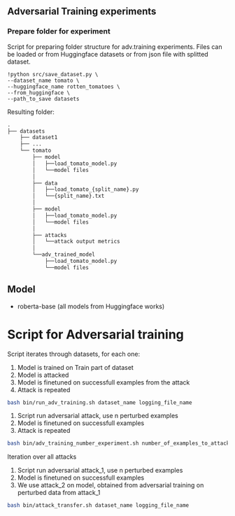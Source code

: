 ## Adversarial Training experiments



### Prepare folder for experiment

Script for preparing folder structure for adv.training experiments. Files can be loaded or from Huggingface datasets or from json file with splitted dataset.

```console
!python src/save_dataset.py \
--dataset_name tomato \
--huggingface_name rotten_tomatoes \
--from_huggingface \
--path_to_save datasets 
```

Resulting folder:

```bat
.
├── datasets
    ├── dataset1
    ├── ...
    └── tomato
        ├── model
        │   ├──load_tomato_model.py
        │   └──model files
        │
        ├── data
        │   ├──load_tomato_{split_name}.py
        │   └──{split_name}.txt
        │
        ├── model
        │   ├──load_tomato_model.py
        │   └──model files
        │
        ├── attacks
        │   └──attack output metrics
        │   
        └──adv_trained_model
            ├──load_tomato_model.py
            └──model files
```

## Model

* roberta-base (all models from Huggingface works)


# Script for Adversarial training
Script iterates through datasets, for each one:
1. Model is trained on Train part of dataset
2. Model is attacked 
3. Model is finetuned on successfull examples from the attack
4. Attack is repeated

```bash
bash bin/run_adv_training.sh dataset_name logging_file_name
```

1. Script run adversarial attack, use n perturbed examples
2. Model is finetuned on successfull examples
3. Attack is repeated

```bash
bash bin/adv_training_number_experiment.sh number_of_examples_to_attack logging_file_name
```

Iteration over all attacks
1. Script run adversarial attack_1, use n perturbed examples
2. Model is finetuned on successfull examples
3. We use attack_2 on model, obtained from adversarial training on perturbed data from attack_1

```bash
bash bin/attack_transfer.sh dataset_name logging_file_name
```